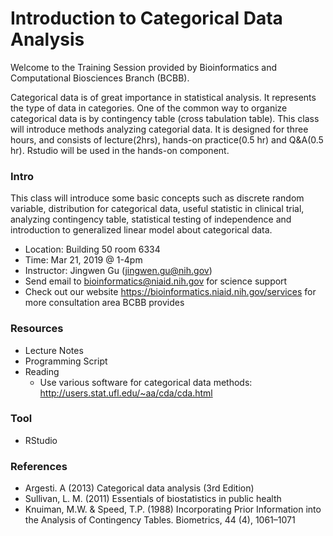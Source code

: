 # Introduction to Categorical Data Analysis

Welcome to the Training Session provided by Bioinformatics and Computational Biosciences Branch (BCBB).

Categorical data is of great importance in statistical analysis. It represents the type of data in categories. One of the common way to organize categorical data is by contingency table (cross tabulation table). This class will introduce methods analyzing categorial data. It is designed for three hours, and consists of lecture(2hrs), hands-on practice(0.5 hr) and Q&A(0.5 hr). Rstudio will be used in the hands-on component.


### Intro
This class will introduce some basic concepts such as discrete random variable, distribution for categorical data, useful statistic in clinical trial, analyzing contingency table, statistical testing of independence and introduction to generalized linear model about categorical data.

 - Location: Building 50 room 6334
 - Time: Mar 21, 2019 @ 1-4pm
 - Instructor: Jingwen Gu (jingwen.gu@nih.gov)
 - Send email to bioinformatics@niaid.nih.gov for science support
 - Check out our website https://bioinformatics.niaid.nih.gov/services for more consultation area BCBB provides
 
### Resources  
- Lecture Notes  
- Programming Script  
- Reading
  - Use various software for categorical data methods: http://users.stat.ufl.edu/~aa/cda/cda.html
  
### Tool
- RStudio

### References
- Argesti. A (2013) Categorical data analysis (3rd Edition)
- Sullivan, L. M. (2011) Essentials of biostatistics in public health
- Knuiman, M.W. & Speed, T.P. (1988) Incorporating Prior Information into the Analysis of Contingency Tables. Biometrics, 44 (4), 1061–1071

